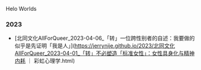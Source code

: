 Helo Worlds
### 2023
- [北同文化AllForQueer_2023-04-06_「转」一位跨性别者的自述：我要做的似乎是先证明「我是人」](https://jerrynije.github.io/2023/北同文化AllForQueer_2023-04-01_「转」不必塑造「标准女性」：女性具身化与精神内耗 ｜ 彩虹心理学.html)<br>
